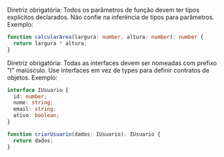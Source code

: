 Diretriz obrigatória: Todos os parâmetros de função devem ter tipos explícitos declarados. Não confie na inferência de tipos para parâmetros. Exemplo:

```ts
function calcularArea(largura: number, altura: number): number {
  return largura * altura;
}
```

Diretriz obrigatória: Todas as interfaces devem ser nomeadas com prefixo "I" maiúsculo. Use interfaces em vez de types para definir contratos de objetos. Exemplo:

```ts
interface IUsuario {
  id: number;
  nome: string;
  email: string;
  ativo: boolean;
}

function criarUsuario(dados: IUsuario): IUsuario {
  return dados;
}
```
